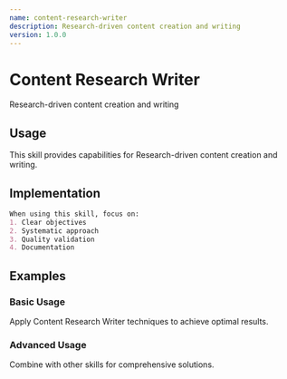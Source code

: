 ```yaml
---
name: content-research-writer
description: Research-driven content creation and writing
version: 1.0.0
---
```


# Content Research Writer

Research-driven content creation and writing

## Usage

This skill provides capabilities for Research-driven content creation and writing.

## Implementation

```markdown
When using this skill, focus on:
1. Clear objectives
2. Systematic approach
3. Quality validation
4. Documentation
```

## Examples

### Basic Usage
Apply Content Research Writer techniques to achieve optimal results.

### Advanced Usage
Combine with other skills for comprehensive solutions.
